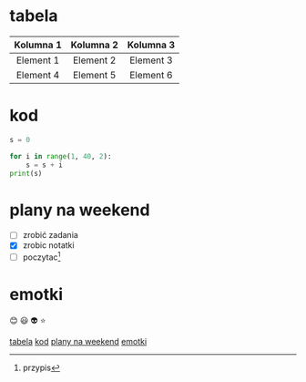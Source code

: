 # tabela

|Kolumna 1|Kolumna 2|Kolumna 3|
|:---:|:---:|:---:|
|Element 1|Element 2|Element 3|
|Element 4|Element 5|Element 6|

# kod 

```py
s = 0

for i in range(1, 40, 2):
    s = s + i
print(s)
```

# plany na weekend 
- [ ] zrobić zadania
- [x] zrobic notatki
- [ ] poczytac[^1]

# emotki 

:blush: :smiley: :alien: :star:

[tabela](#tabela)
[kod](#kod)
[plany na weekend](#plany-na-weekend)
[emotki](#emotki)

[^1]: przypis
